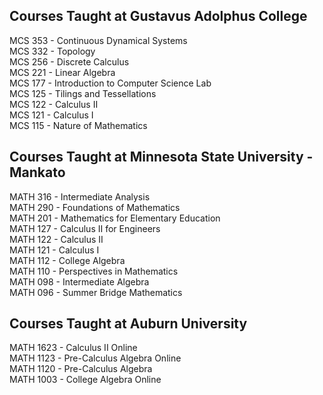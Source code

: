 ## Courses Taught at Gustavus Adolphus College  
MCS 353 - Continuous Dynamical Systems  
MCS 332 - Topology  
MCS 256 - Discrete Calculus  
MCS 221 - Linear Algebra  
MCS 177 - Introduction to Computer Science Lab  
MCS 125 - Tilings and Tessellations  
MCS 122 - Calculus II  
MCS 121 - Calculus I  
MCS 115 - Nature of Mathematics  

## Courses Taught at Minnesota State University - Mankato  
MATH 316 - Intermediate Analysis  
MATH 290 - Foundations of Mathematics  
MATH 201 - Mathematics for Elementary Education   
MATH 127 - Calculus II for Engineers  
MATH 122 - Calculus II  
MATH 121 - Calculus I  
MATH 112 - College Algebra   
MATH 110 - Perspectives in Mathematics  
MATH 098 - Intermediate Algebra   
MATH 096 - Summer Bridge Mathematics   

## Courses Taught at Auburn University  
MATH 1623 - Calculus II Online  
MATH 1123 - Pre-Calculus Algebra Online  
MATH 1120 - Pre-Calculus Algebra  
MATH 1003 - College Algebra Online   
